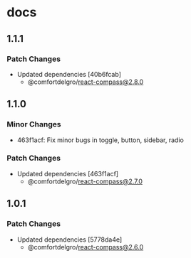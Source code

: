 # docs

## 1.1.1

### Patch Changes

- Updated dependencies [40b6fcab]
  - @comfortdelgro/react-compass@2.8.0

## 1.1.0

### Minor Changes

- 463f1acf: Fix minor bugs in toggle, button, sidebar, radio

### Patch Changes

- Updated dependencies [463f1acf]
  - @comfortdelgro/react-compass@2.7.0

## 1.0.1

### Patch Changes

- Updated dependencies [5778da4e]
  - @comfortdelgro/react-compass@2.6.0
